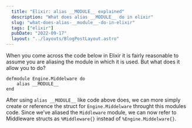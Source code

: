 ```yaml
---
  title: "Elixir: alias __MODULE__ explained"
  description: "What does alias __MODULE__ do in elixir"
  slug: "what-does-alias-__module__-do-in-elixir"
  tags: ["elixir"]
  pubDate: "2022-09-17"
  layout: "../layouts/BlogPostLayout.astro"
---
```


When you come across the code below in Elixir it is fairly reasonable to assume you are aliasing the module in which it is used. But what does it allow you to do?

```
defmodule Engine.Middelware do 
	alias __MODULE__
end 
```

After using `alias __MODULE__` like code above does, we can more simply create or reference the struct for `Engine.Middelware` throught this modules code. Since we’ve aliased the `Middleware` module, we can now refer to Middleware structs as `%Middleware{}` instead of `%Engine.Middelware{}`. 